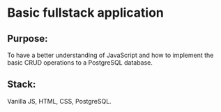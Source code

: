 # Basic fullstack application

## Purpose: 

To have a better understanding of JavaScript and how to implement the basic CRUD operations to a PostgreSQL database.

## Stack:

Vanilla JS, HTML, CSS, PostgreSQL.

